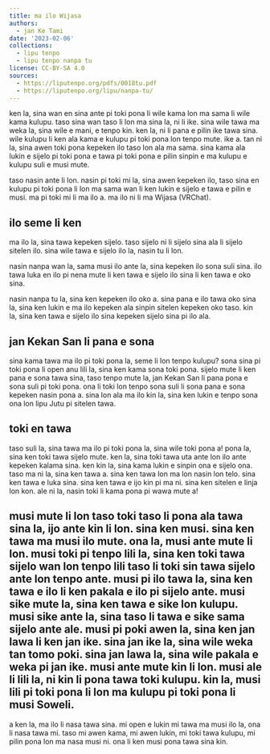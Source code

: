 ```yaml
---
title: ma ilo Wijasa
authors:
  - jan Ke Tami
date: '2023-02-06'
collections:
  - lipu tenpo
  - lipu tenpo nanpa tu
license: CC-BY-SA 4.0
sources:
  - https://liputenpo.org/pdfs/0018tu.pdf
  - https://liputenpo.org/lipu/nanpa-tu/
---
```


ken la, sina wan en sina ante pi toki pona li wile kama lon ma sama li wile kama kulupu. taso sina wan taso li lon ma sina la, ni li ike. sina wile tawa ma weka la, sina wile e mani, e tenpo kin. ken la, ni li pana e pilin ike tawa sina. wile kulupu li ken ala kama e kulupu pi toki pona lon tenpo mute. ike a. tan ni la, sina awen toki pona kepeken ilo taso lon ala ma sama. sina kama ala lukin e sijelo pi toki pona e tawa pi toki pona e pilin sinpin e ma kulupu e kulupu suli e musi mute.

taso nasin ante li lon. nasin pi toki mi la, sina awen kepeken ilo, taso sina en kulupu pi toki pona li lon ma sama wan li ken lukin e sijelo e tawa e pilin e musi. ma pi toki mi li ma ilo a. ma ilo ni li ma Wijasa (VRChat).

## ilo seme li ken

ma ilo la, sina tawa kepeken sijelo. taso sijelo ni li sijelo sina ala li sijelo sitelen ilo. sina wile tawa e sijelo ilo la, nasin tu li lon.

nasin nanpa wan la, sama musi ilo ante la, sina kepeken ilo sona suli sina. ilo tawa luka en ilo pi nena mute li ken tawa e sijelo ilo sina li ken tawa e oko sina.

nasin nanpa tu la, sina ken kepeken ilo oko a. sina pana e ilo tawa oko sina la, sina ken lukin e ma ilo kepeken ala sinpin sitelen kepeken oko taso. kin la, sina ken tawa e sijelo ilo sina kepeken sijelo sina pi ilo ala.

## jan Kekan San li pana e sona

sina kama tawa ma ilo pi toki pona la, seme li lon tenpo kulupu? sona sina pi toki pona li open anu lili la, sina ken kama sona toki pona. sijelo mute li ken pana e sona tawa sina, taso tenpo mute la, jan Kekan San li pana pona e sona suli pi toki pona. ona li toki lon tenpo sona suli li sona pana e sona kepeken nasin pona a. sina lon ala ma ilo kin la, sina ken lukin e tenpo sona ona lon lipu Jutu pi sitelen tawa.

## toki en tawa

taso suli la, sina tawa ma ilo pi toki pona la, sina wile toki pona a! pona la, sina ken toki tawa sijelo mute. ken la, sina toki tawa uta ante lon ilo ante kepeken kalama sina. ken kin la, sina kama lukin e sinpin ona e sijelo ona. taso ma ni la, sina ken tawa a. sina ken tawa lon ma lon nasin lon telo. sina ken tawa e luka sina. sina ken tawa e ijo kin pi ma ni. sina ken sitelen e linja lon kon. ale ni la, nasin toki li kama pona pi wawa mute a!

## musi mute li lon taso toki taso li pona ala tawa sina la, ijo ante kin li lon. sina ken musi. sina ken tawa ma musi ilo mute. ona la, musi ante mute li lon. musi toki pi tenpo lili la, sina ken toki tawa sijelo wan lon tenpo lili taso li toki sin tawa sijelo ante lon tenpo ante. musi pi ilo tawa la, sina ken tawa e ilo li ken pakala e ilo pi sijelo ante. musi sike mute la, sina ken tawa e sike lon kulupu. musi sike ante la, sina taso li tawa e sike sama sijelo ante ale. musi pi poki awen la, sina ken jan lawa li ken jan ike. sina jan ike la, sina wile weka tan tomo poki. sina jan lawa la, sina wile pakala e weka pi jan ike. musi ante mute kin li lon. musi ale li lili la, ni kin li pona tawa toki kulupu. kin la, musi lili pi toki pona li lon ma kulupu pi toki pona li musi Soweli.

a ken la, ma ilo li nasa tawa sina. mi open e lukin mi tawa ma musi ilo la, ona li nasa tawa mi. taso mi awen kama, mi awen lukin, mi toki tawa kulupu, mi pilin pona lon ma nasa musi ni. ona li ken musi pona tawa sina kin.